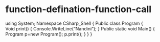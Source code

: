 # function-defination-function-call
using System;
Namespace CSharp_Shell
{
  Public class Program 
    {  
     Void print()
    	{
    	Console.WriteLine(“Nandini”);
    	}
        Public static void Main() 
        {
        	Program p=new Program();
           p.print();
        }    }  }

